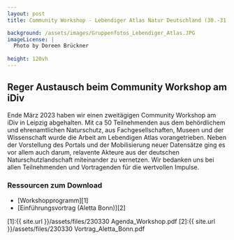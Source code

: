 ```yaml
---
layout: post 
title: Community Workshop - Lebendiger Atlas Natur Deutschland (30.-31.03.23)

background: /assets/images/Gruppenfotos_Lebendiger_Atlas.JPG
imageLicense: |
  Photo by Doreen Brückner
  
height: 120vh
---
```


## Reger Austausch beim Community Workshop am iDiv 

Ende März 2023 haben wir einen zweitägigen Community Workshop am iDiv in Leipzig abgehalten. Mit ca 50 Teilnehmenden aus dem behördlichem und ehrenamtlichen Naturschutz, aus Fachgesellschaften, Museen und der Wissenschaft wurde die Arbeit am Lebendigen Atlas vorangetrieben. Neben der Vorstellung des Portals und der Mobilisierung neuer Datensätze ging es vor allem auch darum, relavente Akteure aus der deutschen Naturschutzlandschaft miteinander zu vernetzen. Wir bedanken uns bei allen Teilnehmenden und Vortragenden für die wertvollen Impulse.

### Ressourcen zum Download
- [Workshopprogramm][1]
- [Einführungsvortrag (Aletta Bonn)][2]


[1]:{{ site.url }}/assets/files/230330 Agenda_Workshop.pdf
[2]:{{ site.url }}/assets/files/230330 Vortrag_Aletta_Bonn.pdf
